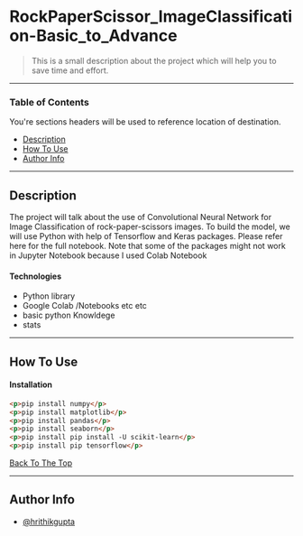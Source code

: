 # RockPaperScissor_ImageClassification-Basic_to_Advance


> This is a small description about the project which will help you to save time and effort.

---

### Table of Contents
You're sections headers will be used to reference location of destination.

- [Description](#description)
- [How To Use](#how-to-use)
- [Author Info](#author-info)

---

## Description
The project will talk about the use of Convolutional Neural Network for Image Classification of rock-paper-scissors images. To build the model, we will use Python with help of Tensorflow and Keras packages. Please refer here for the full notebook. Note that some of the packages might not work in Jupyter Notebook because I used Colab Notebook 


#### Technologies

- Python library
- Google Colab /Notebooks etc etc
- basic python Knowldege
- stats

---

## How To Use

#### Installation
```html
<p>pip install numpy</p>
<p>pip install matplotlib</p>
<p>pip install pandas</p>
<p>pip install seaborn</p>
<p>pip install pip install -U scikit-learn</p>
<p>pip install pip tensorflow</p>
```
[Back To The Top](#read-me-template)

---

## Author Info

- [@hrithikgupta](https://www.linkedin.com/in/hrithikgupta/)


